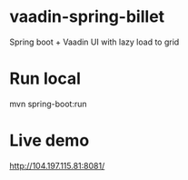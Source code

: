 # vaadin-spring-billet

Spring boot + Vaadin UI with lazy load to grid 

# Run local

mvn   spring-boot:run

# Live demo

http://104.197.115.81:8081/


